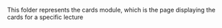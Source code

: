 This folder represents the cards module, which is the page displaying the cards for a specific lecture

